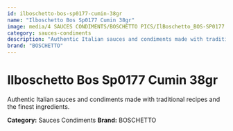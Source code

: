 ```yaml
---
id: ilboschetto-bos-sp0177-cumin-38gr
name: "Ilboschetto Bos Sp0177 Cumin 38gr"
image: media/4 SAUCES CONDIMENTS/BOSCHETTO PICS/IlBoschetto_BOS-SP0177 Cumin 38gr.png
category: sauces-condiments
description: "Authentic Italian sauces and condiments made with traditional recipes and the finest ingredients."
brand: "BOSCHETTO"
---
```


# Ilboschetto Bos Sp0177 Cumin 38gr

Authentic Italian sauces and condiments made with traditional recipes and the finest ingredients.

**Category:** Sauces Condiments
**Brand:** BOSCHETTO
